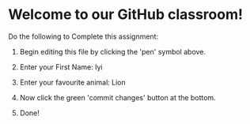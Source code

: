 # Welcome to our GitHub classroom!

Do the following to Complete this assignment:

1. Begin editing this file by clicking the 'pen' symbol above.

2. Enter your First Name: Iyi

3. Enter your favourite animal: Lion

4. Now click the green 'commit changes' button at the bottom.

5. Done!
